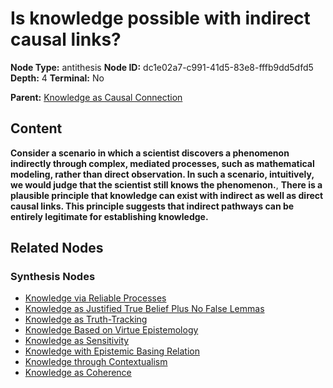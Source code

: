 # Is knowledge possible with indirect causal links?

**Node Type:** antithesis
**Node ID:** dc1e02a7-c991-41d5-83e8-fffb9dd5dfd5
**Depth:** 4
**Terminal:** No

**Parent:** [Knowledge as Causal Connection](knowledge-as-causal-connection-synthesis-f338963b-aeea-4f1c-970e-0b8c1c502b00.md)

## Content

**Consider a scenario in which a scientist discovers a phenomenon indirectly through complex, mediated processes, such as mathematical modeling, rather than direct observation. In such a scenario, intuitively, we would judge that the scientist still knows the phenomenon.**, **There is a plausible principle that knowledge can exist with indirect as well as direct causal links. This principle suggests that indirect pathways can be entirely legitimate for establishing knowledge.**

## Related Nodes

### Synthesis Nodes

- [Knowledge via Reliable Processes](knowledge-via-reliable-processes-synthesis-a83958f9-2274-4b38-b7be-8d99bce78aab.md)
- [Knowledge as Justified True Belief Plus No False Lemmas](knowledge-as-justified-true-belief-plus-no-false-lemmas-synthesis-d70a0bdc-c7b9-4052-a4fa-e9a309184cf8.md)
- [Knowledge as Truth-Tracking](knowledge-as-truth-tracking-synthesis-34ee5c21-a04f-4c71-b6dc-f90e143adc5f.md)
- [Knowledge Based on Virtue Epistemology](knowledge-based-on-virtue-epistemology-synthesis-d5b4916f-ed67-460d-a86c-d774c11a908f.md)
- [Knowledge as Sensitivity](knowledge-as-sensitivity-synthesis-53c3484f-f9f1-47e7-89c1-a78ec12ba386.md)
- [Knowledge with Epistemic Basing Relation](knowledge-with-epistemic-basing-relation-synthesis-c1a24be1-2c5c-491e-ba9e-b40d28d14cdb.md)
- [Knowledge through Contextualism](knowledge-through-contextualism-synthesis-dcc1e0fa-dab6-4c64-90a5-c9bd2340c94d.md)
- [Knowledge as Coherence](knowledge-as-coherence-synthesis-cd49f70b-5617-4d62-ad95-ff17a35f748b.md)
